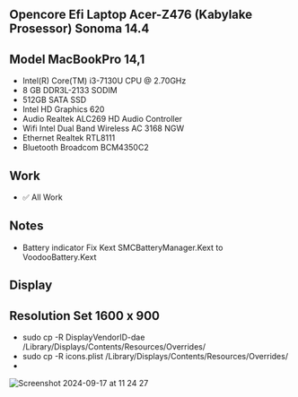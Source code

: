 ## Opencore Efi Laptop Acer-Z476 (Kabylake Prosessor) Sonoma 14.4

## Model MacBookPro 14,1
- Intel(R) Core(TM) i3-7130U CPU @ 2.70GHz
- 8 GB DDR3L-2133 SODIM
- 512GB SATA SSD
- Intel HD Graphics 620
- Audio Realtek ALC269 HD Audio Controller
- Wifi Intel Dual Band Wireless AC 3168 NGW
- Ethernet Realtek RTL8111
- Bluetooth Broadcom BCM4350C2
## Work
- ✅ All Work
## Notes
- Battery indicator Fix Kext SMCBatteryManager.Kext to VoodooBattery.Kext
## Display 
## Resolution Set 1600 x 900
- sudo cp -R DisplayVendorID-dae /Library/Displays/Contents/Resources/Overrides/
- sudo cp -R icons.plist /Library/Displays/Contents/Resources/Overrides/
- 
![Screenshot 2024-09-17 at 11 24 27](https://github.com/user-attachments/assets/791ce47b-d4e8-4c84-8809-b1662c78ce26)

